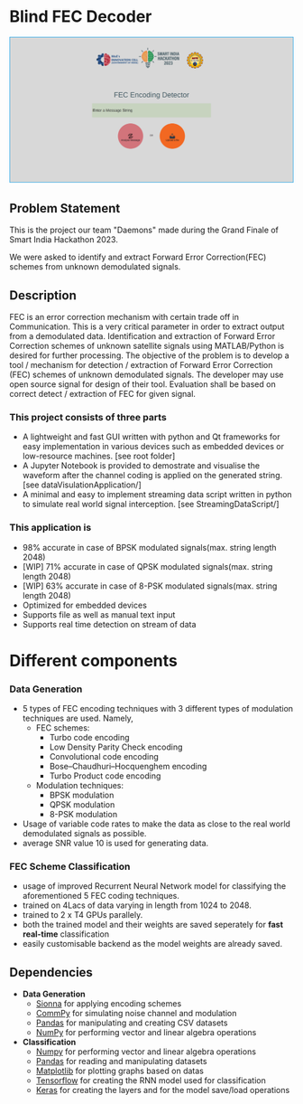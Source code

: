 
# Blind FEC Decoder

![image](demostration.png)

## Problem Statement

This is the project our team "Daemons" made during the Grand Finale of Smart India Hackathon 2023. 

We were asked to identify and extract Forward Error Correction(FEC) schemes from unknown demodulated signals. 

## Description

FEC is an error correction mechanism with certain trade off in Communication. This is a very critical parameter in order to extract output from a demodulated data. Identification and extraction of Forward Error Correction schemes of unknown satellite signals using MATLAB/Python is desired for further processing. The objective of the problem is to develop a tool / mechanism for detection / extraction of Forward Error Correction (FEC) schemes of unknown demodulated signals. The developer may use open source signal for design of their tool. Evaluation shall be based on correct detect / extraction of FEC for given signal.

### This project consists of three parts
- A lightweight and fast GUI written with python and Qt frameworks for easy implementation in various devices such as embedded devices or low-resource machines. [see root folder]
- A Jupyter Notebook is provided to demostrate and visualise the waveform after the channel coding is applied on the generated string. [see dataVisulationApplication/]
- A minimal and easy to implement streaming data script written in python to simulate real world signal interception. [see StreamingDataScript/]

### This application is

- 98% accurate in case of BPSK modulated signals(max. string length 2048)
- [WIP] 71% accurate in case of QPSK modulated signals(max. string length 2048)
- [WIP] 63% accurate in case of 8-PSK modulated signals(max. string length 2048)
- Optimized for embedded devices
- Supports file as well as manual text input
- Supports real time detection on stream of data

# Different components

### Data Generation

- 5 types of FEC encoding techniques with 3 different types of modulation techniques are used. Namely,
    - FEC schemes:
        - Turbo code encoding
        - Low Density Parity Check encoding
        - Convolutional code encoding
        - Bose–Chaudhuri–Hocquenghem encoding
        - Turbo Product code encoding
    - Modulation techniques:
        - BPSK modulation
        - QPSK modulation
        - 8-PSK modulation
- Usage of variable code rates to make the data as close to the real world demodulated signals as possible.
- average SNR value 10 is used for generating data.

### FEC Scheme Classification

- usage of improved Recurrent Neural Network model for classifying the aforementioned 5 FEC coding techniques.
- trained on 4Lacs of data varying in length from 1024 to 2048.
- trained to 2 x T4 GPUs parallely.
- both the trained model and their weights are saved seperately for **fast real-time** classification
- easily customisable backend as the model weights are already saved.

## Dependencies

- **Data Generation**
    - [Sionna](https://github.com/NVlabs/sionna) for applying encoding schemes
    - [CommPy](https://github.com/veeresht/CommPy) for simulating noise channel and modulation
    - [Pandas](https://github.com/pandas-dev/pandas) for manipulating and creating CSV datasets
    - [NumPy](https://github.com/numpy/numpy) for performing vector and linear algebra operations
- **Classification**
    - [Numpy](https://github.com/numpy/numpy) for performing vector and linear algebra operations
    - [Pandas](https://github.com/pandas-dev/pandas) for reading and manipulating datasets
    - [Matplotlib](https://github.com/matplotlib/matplotlib) for plotting graphs based on datas
    - [Tensorflow](https://github.com/tensorflow/tensorflow) for creating the RNN model used for classification
    - [Keras](https://github.com/keras-team/keras) for creating the layers and for the model save/load operations
